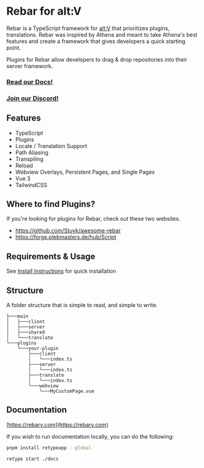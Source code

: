 # Rebar for alt:V

Rebar is a TypeScript framework for [alt:V](https://altv.mp) that prioritizes plugins, translations. Rebar was inspired by Athena and meant to take Athena's best features and create a framework that gives developers a quick starting point.

Plugins for Rebar allow developers to drag & drop repositories into their server framework.

### [Read our Docs!](https://rebarv.com)

### [Join our Discord!](https://discord.gg/63rrbadsR7)

## Features

-   TypeScript
-   Plugins
-   Locale / Translation Support
-   Path Aliasing
-   Transpiling
-   Reload
-   Webview Overlays, Persistent Pages, and Single Pages
-   Vue 3
-   TailwindCSS

## Where to find Plugins?

If you're looking for plugins for Rebar, check out these two websites.

-   https://github.com/Stuyk/awesome-rebar
-   https://forge.plebmasters.de/hub/Script

## Requirements & Usage

See [Install Instructions](https://rebarv.com/install/) for quick installation

## Structure

A folder structure that is simple to read, and simple to write.

```
├───main
│   ├───client
│   ├───server
│   ├───shared
│   └───translate
└───plugins
    └───your-plugin
        ├───client
        │   └───index.ts
        ├───server
        │   └───index.ts
        ├───translate
        │   └───index.ts
        └───webview
            └───MyCustomPage.vue
```

## Documentation

[https://rebarv.com](https://rebarv.com)

If you wish to run documentation locally, you can do the following:

```sh
pnpm install retypeapp --global
```

```
retype start ./docs
```
